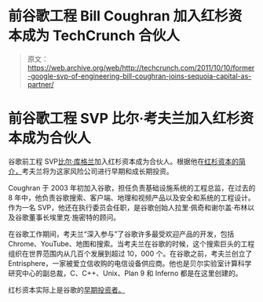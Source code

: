 # 前谷歌工程 Bill Coughran 加入红杉资本成为 TechCrunch 合伙人

> 原文：<https://web.archive.org/web/http://techcrunch.com/2011/10/10/former-google-svp-of-engineering-bill-coughran-joins-sequoia-capital-as-partner/>

# 前谷歌工程 SVP 比尔·考夫兰加入红杉资本成为合伙人

谷歌前工程 SVP[比尔·库格兰](https://web.archive.org/web/20230204122210/http://www.linkedin.com/in/billcoughran)加入红杉资本成为合伙人。根据他在[红杉资本的简介，](https://web.archive.org/web/20230204122210/http://www.sequoiacap.com/us/william-coughran)考夫兰将为这家风险公司进行早期和成长期投资。

Coughran 于 2003 年初加入谷歌，担任负责基础设施系统的工程总监，在过去的 8 年中，他负责谷歌搜索、客户端、地理和视频产品以及安全和系统的工程设计。作为一名 SVP，他还在执行委员会任职，是谷歌创始人拉里·佩奇和谢尔盖·布林以及谷歌董事长埃里克·施密特的顾问。

在谷歌工作期间，考夫兰“深入参与”了谷歌许多最受欢迎产品的开发，包括 Chrome、YouTube、地图和搜索。当考夫兰在谷歌的时候，这个搜索巨头的工程组织在世界范围内从几百个发展到超过 10，000 个。在谷歌之前，考夫兰创立了 Entrisphere，一家被爱立信收购的电信设备供应商。他也是贝尔实验室计算科学研究中心的副总裁，C、C++、Unix、Plan 9 和 Inferno 都是在这里创建的。

红杉资本实际上是谷歌的[早期投资者。](https://web.archive.org/web/20230204122210/http://www.google.com/press/pressrel/pressrelease1.html)